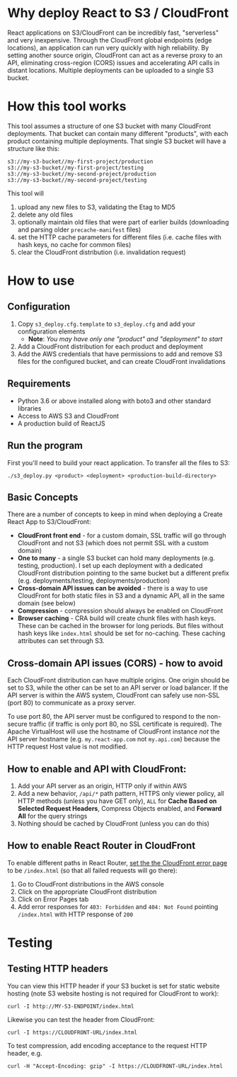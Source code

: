 # Why deploy React to S3 / CloudFront 

React applications on S3/CloudFront can be incredibly fast, "serverless" and very inexpensive.  Through the CloudFront global endpoints (edge locations), an application can run very quickly with high reliability.  By setting another source origin, CloudFront can act as a reverse proxy to an API, eliminating cross-region (CORS) issues and accelerating API calls in distant locations.  Multiple deployments can be uploaded to a single S3 bucket.


# How this tool works

This tool assumes a structure of one S3 bucket with many CloudFront deployments.  That bucket can contain many different "products", with each product containing multiple deployments.  That single S3 bucket will have a structure like this:

```
s3://my-s3-bucket//my-first-project/production
s3://my-s3-bucket//my-first-project/testing
s3://my-s3-bucket//my-second-project/production
s3://my-s3-bucket//my-second-project/testing
```

This tool will 
1. upload any new files to S3, validating the Etag to MD5
2. delete any old files 
3. optionally maintain old files that were part of earlier builds (downloading and parsing older `precache-manifest` files)
4. set the HTTP cache parameters for different files (i.e. cache files with hash keys, no cache for common files)
5. clear the CloudFront distribution (i.e. invalidation request)


# How to use

## Configuration

1. Copy `s3_deploy.cfg.template` to `s3_deploy.cfg` and add your configuration elements
   - **Note**: *You may have only one "product" and "deployment" to start*
3. Add a CloudFront distribution for each product and deployment
4. Add the AWS credentials that have permissions to add and remove S3 files for the configured bucket, and can create CloudFront invalidations

## Requirements
* Python 3.6 or above installed along with boto3 and other standard libraries
* Access to AWS S3 and CloudFront
* A production build of ReactJS

## Run the program

First you'll need to build your react application.  To transfer all the files to S3:
```
./s3_deploy.py <product> <deployment> <production-build-directory>
```

## Basic Concepts

There are a number of concepts to keep in mind when deploying a Create React App to S3/CloudFront:

* **CloudFront front end** - for a custom domain, SSL traffic will go through CloudFront and not S3 (which does not permit SSL with a custom domain)
* **One to many** - a single S3 bucket can hold many deployments (e.g. testing, production). I set up each deployment with a dedicated CloudFront distribution pointing to the same bucket but a different prefix (e.g. deployments/testing, deployments/production)
* **Cross-domain API issues can be avoided** - there is a way to use CloudFront for both static files in S3 and a dynamic API, all in the same domain (see below)
* **Compression** - compression should always be enabled on CloudFront
* **Browser caching** - CRA build will create chunk files with hash keys.  These can be cached in the browser for long periods.  But files without hash keys like `index.html` should be set for no-caching.  These caching attributes can set through S3.

## Cross-domain API issues (CORS) - how to avoid

Each CloudFront distribution can have multiple origins.  One origin should be set to S3, while the other can be set to an API server or load balancer.  If the API server is within the AWS system, CloudFront can safely use non-SSL (port 80) to communicate as a proxy server.  

To use port 80, the API server must be configured to respond to the non-secure traffic (if traffic is only port 80, no SSL certificate is required). The Apache VirtualHost will use the hostname of CloudFront instance *not* the API server hostname (e.g. `my.react-app.com` not `my.api.com`) because the HTTP request Host value is not modified.

## How to enable and API with CloudFront:

1. Add your API server as an origin, HTTP only if within AWS
2. Add a new behavior, `/api/*` path pattern, HTTPS only viewer policy, all HTTP methods (unless you have GET only), `ALL` for **Cache Based on Selected Request Headers**, Compress Objects enabled, and **Forward All** for the query strings
3. Nothing should be cached by CloudFront (unless you can do this)

## How to enable React Router in CloudFront

To enable different paths in React Router, [set the the CloudFront error page][1] to be `/index.html` (so that all failed requests will go there):

1. Go to CloudFront distributions in the AWS console 
2. Click on the appropriate CloudFront distribution 
3. Click on Error Pages tab
4. Add error responses for `403: Forbidden` and `404: Not Found` pointing
    `/index.html` with HTTP response of `200`

# Testing

## Testing HTTP headers

You can view this HTTP header if your S3 bucket is set for static website hosting (note S3 website hosting is not required for CloudFront to work):

```curl -I http://MY-S3-ENDPOINT/index.html```

Likewise you can test the header from CloudFront:

```curl -I https://CLOUDFRONT-URL/index.html```

To test compression, add encoding acceptance to the request HTTP header, e.g.

```curl -H "Accept-Encoding: gzip" -I https://CLOUDFRONT-URL/index.html```

  [1]: https://docs.aws.amazon.com/AmazonCloudFront/latest/DeveloperGuide/custom-error-pages.html
